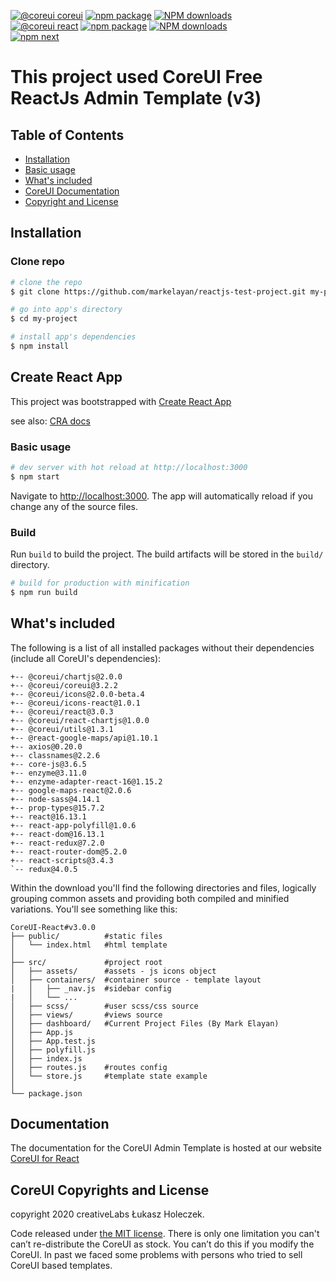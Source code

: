 [![@coreui coreui](https://img.shields.io/badge/@coreui%20-coreui-lightgrey.svg?style=flat-square)](https://github.com/coreui/coreui)
[![npm package][npm-coreui-badge]][npm-coreui]
[![NPM downloads][npm-coreui-download]][npm-coreui]  
[![@coreui react](https://img.shields.io/badge/@coreui%20-react-lightgrey.svg?style=flat-square)](https://github.com/coreui/react)
[![npm package][npm-coreui-react-badge]][npm-coreui-react]
[![NPM downloads][npm-coreui-react-download]][npm-coreui-react]  
[![npm next][npm-next]][npm]

[npm-coreui]: https://www.npmjs.com/package/@coreui/coreui
[npm-coreui-badge]: https://img.shields.io/npm/v/@coreui/coreui.png?style=flat-square
[npm-coreui-download]: https://img.shields.io/npm/dm/@coreui/coreui.svg?style=flat-square
[npm-coreui-react]: https://www.npmjs.com/package/@coreui/react
[npm-coreui-react-badge]: https://img.shields.io/npm/v/@coreui/react.png?style=flat-square
[npm-coreui-react-download]: https://img.shields.io/npm/dm/@coreui/react.svg?style=flat-square
[npm-next]: https://img.shields.io/npm/v/@coreui/react/next.png?style=flat-square
[npm]: https://www.npmjs.com/package/@coreui/react

# This project used CoreUI Free ReactJs Admin Template (v3)


## Table of Contents


* [Installation](#installation)
* [Basic usage](#create-react-app)
* [What's included](#whats-included)
* [CoreUI Documentation](#documentation)
* [Copyright and License](#copyright-and-license)



## Installation

### Clone repo

``` bash
# clone the repo
$ git clone https://github.com/markelayan/reactjs-test-project.git my-project

# go into app's directory
$ cd my-project

# install app's dependencies
$ npm install
```

## Create React App
This project was bootstrapped with [Create React App](https://github.com/facebook/create-react-app)

see also:
[CRA docs](https://create-react-app.dev/docs/getting-started)

### Basic usage

``` bash
# dev server with hot reload at http://localhost:3000
$ npm start
```

Navigate to [http://localhost:3000](http://localhost:3000). The app will automatically reload if you change any of the source files.

### Build

Run `build` to build the project. The build artifacts will be stored in the `build/` directory.

```bash
# build for production with minification
$ npm run build
```

## What's included

The following is a list of all installed packages without their dependencies (include all CoreUI's dependencies):

```
+-- @coreui/chartjs@2.0.0
+-- @coreui/coreui@3.2.2
+-- @coreui/icons@2.0.0-beta.4
+-- @coreui/icons-react@1.0.1
+-- @coreui/react@3.0.3
+-- @coreui/react-chartjs@1.0.0
+-- @coreui/utils@1.3.1
+-- @react-google-maps/api@1.10.1
+-- axios@0.20.0
+-- classnames@2.2.6
+-- core-js@3.6.5
+-- enzyme@3.11.0
+-- enzyme-adapter-react-16@1.15.2
+-- google-maps-react@2.0.6
+-- node-sass@4.14.1
+-- prop-types@15.7.2
+-- react@16.13.1
+-- react-app-polyfill@1.0.6
+-- react-dom@16.13.1
+-- react-redux@7.2.0
+-- react-router-dom@5.2.0
+-- react-scripts@3.4.3
`-- redux@4.0.5
```

Within the download you'll find the following directories and files, logically grouping common assets and providing both compiled and minified variations. You'll see something like this:

```
CoreUI-React#v3.0.0
├── public/          #static files
│   └── index.html   #html template
│
├── src/             #project root
│   ├── assets/      #assets - js icons object
│   ├── containers/  #container source - template layout
|   │   ├── _nav.js  #sidebar config
|   │   └── ...      
│   ├── scss/        #user scss/css source
│   ├── views/       #views source
│   ├── dashboard/   #Current Project Files (By Mark Elayan)
│   ├── App.js
│   ├── App.test.js
│   ├── polyfill.js
│   ├── index.js
│   ├── routes.js    #routes config
│   └── store.js     #template state example 
│
└── package.json
```

## Documentation

The documentation for the CoreUI Admin Template is hosted at our website [CoreUI for React](https://coreui.io/react/)




## CoreUI Copyrights and License

copyright 2020 creativeLabs Łukasz Holeczek.   

 
Code released under [the MIT license](https://github.com/coreui/coreui-free-react-admin-template/blob/master/LICENSE).
There is only one limitation you can't can’t re-distribute the CoreUI as stock. You can’t do this if you modify the CoreUI. In past we faced some problems with persons who tried to sell CoreUI based templates.

